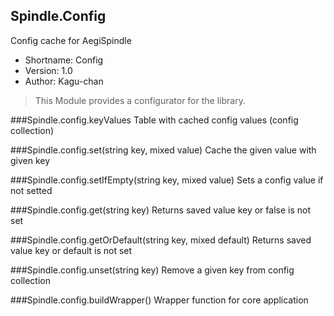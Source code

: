 Spindle.Config
--------------
Config cache for AegiSpindle

* Shortname: Config
* Version: 1.0
* Author: Kagu-chan

> This Module provides a configurator for the library.

###Spindle.config.keyValues
Table with cached config values (config collection)

###Spindle.config.set(string key, mixed value)
Cache the given value with given key

###Spindle.config.setIfEmpty(string key, mixed value)
Sets a config value if not setted

###Spindle.config.get(string key)
Returns saved value key or false is not set

###Spindle.config.getOrDefault(string key, mixed default)
Returns saved value key or default is not set

###Spindle.config.unset(string key)
Remove a given key from config collection

###Spindle.config.buildWrapper()
Wrapper function for core application
